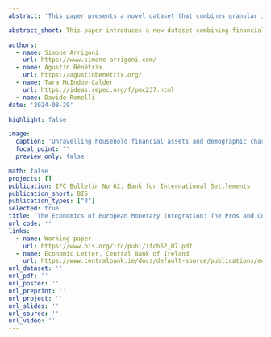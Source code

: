 ```yaml
---
abstract: 'This paper presents a novel dataset that combines granular information on financial assets from the Security Holdings Statistics (SHS) with household characteristics from the Household Finance and Consumption Survey (HFCS). We illustrate one of its potential uses by studying the link between portfolio returns and risk with education. First, we provide a non-parametric exercise taking Ireland as a case study and report a robust link between high education levels and returns. Moreover, we find that more educated households exhibit higher risk tolerance and portfolios structured to realise greater gains in periods of elevated positive risk, albeit being more susceptible to losses in challenging times. Second, we expand the illustrative example to a country panel setting and address the previous question following non-parametric as well as parametric methods. Interestingly, the previous results for education and returns also emerge in this setting. These are robust to the inclusion of unobserved conditioning factors and macro-financial controls. We outline avenues for potential research and analysis that our novel dataset may contribute to in the future.'

abstract_short: This paper introduces a new dataset combining financial asset data from the Security Holdings Statistics with household characteristics from the Household Finance and Consumption Survey. Using Ireland as a case study, it finds a strong link between higher education and portfolio returns, with more educated households taking on greater risk. This relationship is confirmed across a broader panel of countries, remaining robust when accounting for unobserved factors and macro-financial controls.

authors:
  - name: Simone Arrigoni
    url: https://www.simone-arrigoni.com/
  - name: Agustín Bénétrix
    url: https://agustinbenetrix.org/
  - name: Tara McIndoe-Calder
    url: https://ideas.repec.org/f/pmc237.html
  - name: Davide Romelli
date: '2024-08-29'

highlight: false

image:
  caption: 'Unravelling household financial assets and demographic characteristics: a novel data perspective'
  focal_point: ""
  preview_only: false

math: false
projects: []
publication: IFC Bulletin No 62, Bank for International Settlements 
publication_short: BIS
publication_types: ["3"]
selected: true
title: 'The Economics of European Monetary Integration: The Pros and Cons of EMU Membership'
url_code: ''
links:
  - name: Working paper
    url: https://www.bis.org/ifc/publ/ifcb62_07.pdf
  - name: Economic Letter, Central Bank of Ireland
    url: https://www.centralbank.ie/docs/default-source/publications/economic-letters/unravelling-household-financial-assets-and-demographic-characteristics-a-novel-data-perspective.pdf
url_dataset: ''
url_pdf: ''
url_poster: ''
url_preprint: ''
url_project: ''
url_slides: ''
url_source: ''
url_video: ''
---
```

